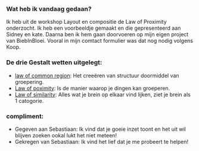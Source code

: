 ### Wat heb ik vandaag gedaan?
Ik heb uit de workshop Layout en compositie de Law of Proximity onderzocht. Ik heb een voorbeeldje gemaakt en die gepresenteerd aan Sidney en kate. Daarna ben ik hem gaan doorvoeren op mijn eigen project van BiebInBloei. Vooral in mijn comtact formulier was dat nog nodig volgens Koop.

### De drie Gestalt wetten uitgelegt:
* [law of common region](https://lawsofux.com/law-of-common-region/): Het creeëren van structuur doormiddel van groepering.
* [Law of poximity](https://lawsofux.com/law-of-proximity/): Is de manier waarop je dingen kan groeperen.
* [Law of similarity](https://lawsofux.com/law-of-similarity/): Alles wat je brein op elkaar vind lijken, ziet je brein als 1 catogorie. 


### compliment:
* Gegeven aan Sebastiaan: Ik vind dat je goeie inzet toont en het uit wil blijven zoeken ookal lukt het niet meteen!
* Gekregen van Sebastiaan: Ik vind het lief dat je me probeert te helpen!


 